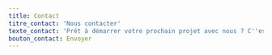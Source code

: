 ```yaml
---
title: Contact
titre_contact: 'Nous contacter'
texte_contact: 'Prêt à démarrer votre prochain projet avec nous ? C''est génial ! Appelez-nous ou envoyez-nous un courriel et nous vous répondrons dans les meilleurs délais !'
bouton_contact: Envoyer
---
```


